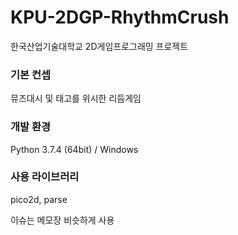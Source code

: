 # KPU-2DGP-RhythmCrush
한국산업기술대학교 2D게임프로그래밍 프로젝트

### 기본 컨셉
뮤즈대시 및 태고를 위시한 리듬게임

### 개발 환경
Python 3.7.4 (64bit) / Windows

### 사용 라이브러리
pico2d, parse

이슈는 메모장 비슷하게 사용
